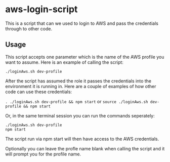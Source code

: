 # aws-login-script
This is a script that can we used to login to AWS and pass the credentials through to other code.

## Usage

This script accepts one parameter which is the name of the AWS profile you want to assume. Here is an example of calling the script:

`./loginAws.sh dev-profile`

After the script has assumed the role it passes the credentials into the environment it is running in. Here are a couple of examples of how other code can use these credentials:

`. ./loginAws.sh dev-profile && npm start` or `source ./loginAws.sh dev-profile && npm start`

Or, in the same terminal session you can run the commands seperately:

```
./loginAws.sh dev-profile
npm start
```

The script run via npm start will then have access to the AWS credentials.

Optionally you can leave the profle name blank when calling the script and it will prompt you for the profile name.
